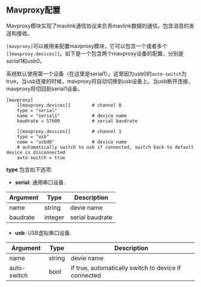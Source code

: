 ## Mavproxy配置 

Mavproxy模块实现了mavlink通信协议来负责mavlink数据的通信，包含消息的发送和接收。

`[mavproxy]`可以被用来配置mavproxy模块，它可以包含一个或者多个`[[mavproxy.devices]]`。如下是一个包含两个mavproxy设备的配置，分别是*serial1*和*usb0*。

系统默认使用第一个设备（在这里是serial1）。这里因为usb0的`auto-switch`为true，当usb连接的时候，mavproxy将自动切换到usb设备上。当usb断开连接，mavproxy将切回到serial1设备。

```
[mavproxy]
    [[mavproxy.devices]]        # channel 0
    type = "serial"
    name = "serial1"            # device name
    baudrate = 57600            # serial baudrate

    [[mavproxy.devices]]        # channel 1
    type = "usb"
    name = "usbd0"              # device name
    # automatically switch to usb if connected, switch back to default device is disconnected
    auto-switch = true
```

**type** 包含如下选项:

- **serial**: 通用串口设备.

| Argument    | Type    | Description                                              |
| ----------- | ------- | -------------------------------------------------------- |
| name        | string  | devie name                                               |
| baudrate    | integer | serial baudrate                                          |

- **usb**: USB虚拟串口设备.

| Argument    | Type   | Description                                              |
| ----------- | ------ | -------------------------------------------------------- |
| name        | string | devie name                                               |
| auto-switch | bool   | if true, automatically switch to device if connected |
